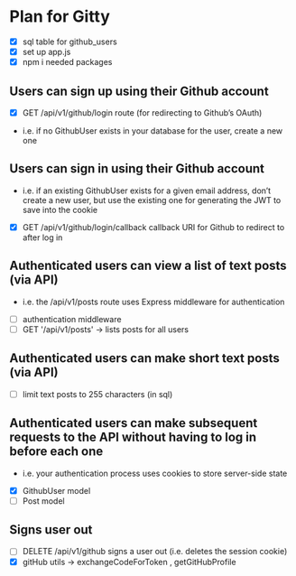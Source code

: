 # Plan for Gitty

- [x] sql table for github_users
- [x] set up app.js
- [x] npm i needed packages

## Users can sign up using their Github account

- [x] GET /api/v1/github/login route (for redirecting to Github’s OAuth)
- i.e. if no GithubUser exists in your database for the user, create a new one

## Users can sign in using their Github account

- i.e. if an existing GithubUser exists for a given email address, don’t create a new user, but use the existing one for generating the JWT to save into the cookie
- [x] GET /api/v1/github/login/callback callback URI for Github to redirect to after log in

## Authenticated users can view a list of text posts (via API)

- i.e. the /api/v1/posts route uses Express middleware for authentication
- [ ] authentication middleware
- [ ] GET '/api/v1/posts' -> lists posts for all users

## Authenticated users can make short text posts (via API)

- [ ] limit text posts to 255 characters (in sql)

## Authenticated users can make subsequent requests to the API without having to log in before each one

- i.e. your authentication process uses cookies to store server-side state
- [x] GithubUser model
- [ ] Post model

## Signs user out

- [ ] DELETE /api/v1/github signs a user out (i.e. deletes the session cookie)
- [x] gitHub utils -> exchangeCodeForToken , getGitHubProfile
